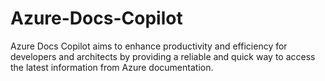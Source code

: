 # Azure-Docs-Copilot
Azure Docs Copilot aims to enhance productivity and efficiency for developers and architects by providing a reliable and quick way to access the latest information from Azure documentation.
